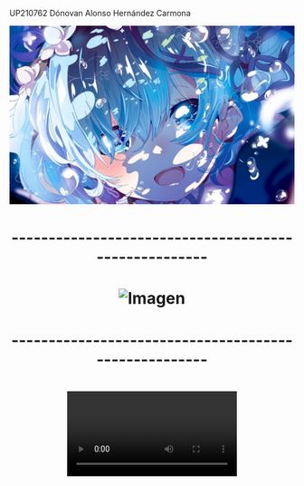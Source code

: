 UP210762
Dónovan Alonso Hernández Carmona

<center>

![Screenshot](719179.png)

<h1>-----------------------------------------------------<h1>

![Imagen]()

<h1>-----------------------------------------------------<h1>

![Wallparer](mylivewallpapers.com-Goku-Ultra-Instinct.mp4)
